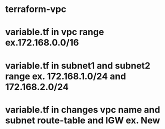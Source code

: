 
# terraform-vpc
# variable.tf in vpc range      ex.172.168.0.0/16
# variable.tf in subnet1 and subnet2 range    ex. 172.168.1.0/24 and 172.168.2.0/24
# variable.tf in changes vpc name and subnet route-table and IGW ex. New
